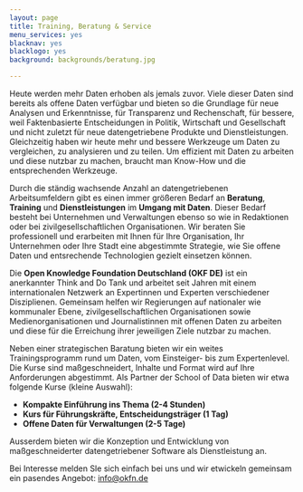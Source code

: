 ```yaml
---
layout: page
title: Training, Beratung & Service
menu_services: yes
blacknav: yes
blacklogo: yes
background: backgrounds/beratung.jpg

---
```

Heute werden mehr Daten erhoben als jemals zuvor. Viele dieser Daten sind bereits als offene Daten verfügbar und bieten so die Grundlage für neue Analysen und Erkenntnisse, für Transparenz und Rechenschaft, für bessere, weil Faktenbasierte Entscheidungen in Politik, Wirtschaft und Gesellschaft und nicht zuletzt für neue datengetriebene Produkte und Dienstleistungen. Gleichzeitig haben wir heute mehr und bessere Werkzeuge um Daten zu vergleichen, zu analysieren und zu teilen. Um effizient mit Daten zu arbeiten und diese nutzbar zu machen, braucht man Know-How und die entsprechenden Werkzeuge. 

Durch die ständig wachsende Anzahl an datengetriebenen Arbeitsumfeldern gibt es einen immer größeren Bedarf an **Beratung**, **Training** und **Dienstleistungen** im **Umgang mit Daten**. Dieser Bedarf besteht bei Unternehmen und Verwaltungen ebenso so wie in Redaktionen oder bei zivilgesellschaftlichen Organisationen. Wir beraten Sie professionell und erarbeiten mit Ihnen für Ihre Organisation, Ihr Unternehmen oder Ihre Stadt eine abgestimmte Strategie, wie Sie offene Daten und entsrechende Technologien gezielt einsetzen können.

Die **Open Knowledge Foundation Deutschland (OKF DE)** ist ein anerkannter Think and Do Tank und arbeitet seit Jahren mit einem internationalen Netzwerk an Expertinnen und Experten verschiedener Disziplienen. Gemeinsam helfen wir Regierungen auf nationaler wie kommunaler Ebene, zivilgesellschaftlichen Organisationen sowie Medienorganisationen und Journalistinnen mit offenen Daten zu arbeiten und diese für die Erreichung ihrer jeweiligen Ziele nutzbar zu machen.

Neben einer strategischen Baratung bieten wir ein weites Trainingsprogramm rund um Daten, vom Einsteiger- bis zum Expertenlevel. Die Kurse sind maßgeschneidert, Inhalte und Format wird auf Ihre Anforderungen abgestimmt. Als Partner der School of Data bieten wir etwa folgende Kurse (kleine Auswahl):

* **Kompakte Einführung ins Thema (2-4 Stunden)**
* **Kurs für Führungskräfte, Entscheidungsträger (1 Tag)**
* **Offene Daten für Verwaltungen (2-5 Tage)**

Ausserdem bieten wir die Konzeption und Entwicklung von maßgeschneiderter datengetriebener Software als Dienstleistung an.  

Bei Interesse melden SIe sich einfach bei uns und wir etwickeln gemeinsam ein pasendes Angebot: [info@okfn.de](mailto:info@okfn.de)


<!--         
 Die Open Knowledge Foundation Deutschland (OKF DE) arbeitet gemeinsam mit Experten an der Öffnung von Daten und Wissen sowie an der Analyse und der Aufbereitung offener Inhalte. Die OKF DE fungiert dabei als einer der größten zivilgesellschaftlichen Ansprechpartner bei den Themen offenes Wissen und offene Daten in Deutschland.

Durch die ständig wachsende Anzahl an datengetriebenen Arbeitsumfeldern gibt es einen immer größeren Bedarf an Beratung und Dienstleistungen im Umgang mit Daten. Dieser Bedarf besteht bei Unternehmen und Verwaltungen ebenso so wie in Redaktionen oder bei zivilgesellschaftlichen Organisationen.

Deshalb bieten wir in Zusammenarbeit mit anderen Organisationen Dienstleistungen rund um die Arbeit mit Daten und Wissen an.

Aktuell unterstützen wir Sie mit drei Kursen:

* Kompakte Einführung ins Thema (1/2 Tag)
* Kurs für Führungskräfte, Entscheidungsträger (1 Tag)
* Offene Daten für Verwaltungen (2 Tage)

Diese Angebote werden ständig mit mehreren Partnern (u.a. für öffentliche Verwaltungen) weiterentwickelt. Wir leisten damit einen direkten Beitrag zur Digitalen Agenda und dem deutschen Aktionsplans für die Open-Data-Charta.

Bitte setzen Sie sich mit uns in Verbindung, wenn Sie Fragen zu diesen Kursen haben oder mit uns über ein speziell für Sie entwickeltes Weiterbildungsprogramm sprechen möchten. Ebenso können wir Sie als Kommune oder Unternehmen bei Ihrer Strategie beraten oder Sie konkret in technischen Fragen unterstützen.

Projektleiter: [Michael Hörz](mailto:training@okfn.de)

___

## Einführungskurs (1/2 Tag)

### Für wen?

Worum geht es bei offenen Daten? Wir vermitteln Ihnen einen kompakten Überblick. Dieser Kurs bietet sich etwa für Teams oder Einzelpersonen an, die in Zukunft mit offenen Daten befasst sind.

### Inhalte

Wir erklären Ihnen, worum es grundsätzlich beim Zukunftsthema offene Daten geht: Was offene Daten von anderen unterscheidet, warum Institutionen Daten öffnen sollten, worin die Vorteile und Chancen liegen, und natürlich was Sie formal bei offenen Daten erfüllen müssen oder wie Sie ein Projekt starten können.

## Offene Daten für Entscheider (1 Tag)

### Für wen?

In allen Bereichen werden mehr Daten zur Verfügung stehen und genutzt werden. Das erfordert strategische und praktische Entscheidungen. Diese müssen auch Führungskräfte in Unternehmen, Verwaltungen und Politik treffen. Sie werden präzise informiert, wie sie künftig Daten bereitstellen können und wie sich das am besten rechtlich und organisatorisch umsetzen lässt.

### Inhalte

Sie erfahren, wie hoch die Kosten und daraus entstehender Nutzen sind, lernen Ihren künftigen Bedarf an Arbeitskräften einzuschätzen, wie hoch der Aufwand für welche Datenmengen ist, welche Infrastruktur Sie benötigen, wie sie strategisch beim veröffentlichen der Daten vorgehen sollten, mit wem Kooperationen sinnvoll sein können und wie sich offene Daten auf den internen und externen Informationsfluss auswirken.

## Offene Daten für Verwaltungen (2 Tage)

### Für wen?

Dieser Kurs richtet sich an nicht-technische Mitarbeiter, die in der künftigen Praxis mit offenen Daten arbeiten sollen. Solche Aktivitäten umfassen in der Regel das Erarbeiten und Umsetzen einer Open-Data-Strategie, die Konzeption und das Starten eines Open-Data-Portals, die Koordination von Veröffentlichungsprozessen, das Vorbereiten von Daten zur Veröffentlichung und das Fördern der Daten-Weiterverwendung.

### Inhalte

Sie erfahren anhand erfolgreicher Praxisbeispiele, was offene Daten sind und wer von diesen Daten profitiert. Wir zeigen Ihnen, wie sie den Daten-Bedarf innerhalb und außerhalb Ihrer ermitteln. Daraus bekommen Sie Empfehlungen, welche Daten wesentlich sind und wie sie diese veröffentlichen. Der zweite Tag ist vor allem auf eine praktische Vertiefung ausgerichtet. -->
